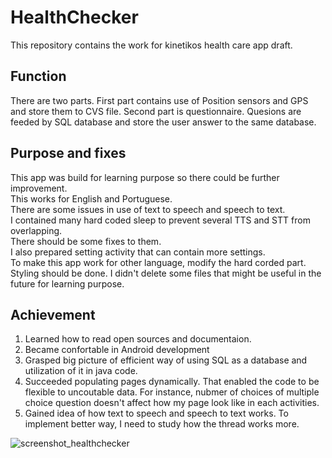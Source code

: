 HealthChecker
==============================

This repository contains the work for kinetikos health care app draft.

Function
------------

There are two parts. 
First part contains use of Position sensors and GPS and store them to CVS file.
Second part is questionnaire. Quesions are feeded by SQL database and store the user answer to the same database.

Purpose and fixes
--------------

This app was build for learning purpose so there could be further improvement. <br />
This works for English and Portuguese. <br />
There are some issues in use of text to speech and speech to text.  <br />
I contained many hard coded sleep to prevent several TTS and STT from overlapping.  <br />
There should be some fixes to them. <br />
I also prepared setting activity that can contain more settings. <br />
To make this app work for other language, modify the hard corded part. <br />
Styling should be done.
I didn't delete some files that might be useful in the future for learning purpose. <br />

Achievement 
---------------

1. Learned how to read open sources and documentaion. 
2. Became confortable in Android development
3. Grasped big picture of efficient way of using SQL as a database and utilization of it in java code.
4. Succeeded populating pages dynamically. That enabled the code to be flexible to uncoutable data.
   For instance, nubmer of choices of multiple choice question doesn't affect how my page look like in each activities.
5. Gained idea of how text to speech and speech to text works. To implement better way, 
   I need to study how the thread works more.

![screenshot_healthchecker](https://user-images.githubusercontent.com/32227575/44286108-d2618780-a25f-11e8-8290-799f43e65fcf.jpeg)
